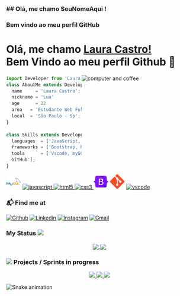 ### ## Olá, me chamo SeuNomeAqui ! 
### Bem vindo ao meu perfil GitHub 
<h1> Olá, me chamo <a href="https://github.com/Lauracastro27">Laura Castro!</a><br/>
Bem Vindo ao meu perfil Github 👋</h1>

<img align="right" width="300" src="https://media.giphy.com/media/paTz7UZbPfTZFRYnnB/giphy.gif" alt="computer and coffee"/>

```js
import Developer from 'Laura Castro';
class AboutMe extends Developer {
  name     = 'Laura Castro';
  nickname = 'Lua'
  age      = 22
  area   = 'Estudante Web Full Stack';
  local  = 'São Paulo - Sp';
}

class Skills extends Developer {
  languages  = ['JavaScript, SQL, HTML5 and CSS3'];
  frameworks = ['Bootstrap, React, Node'];
  tools      = ['Vscode, mySQL, mySQL Workbench, Git and
  GitHub']; 
}
```
<p align="left">
  <img src="https://raw.githubusercontent.com/devicons/devicon/v2.14.0/icons/mysql/mysql-original-wordmark.svg" alt="mySQL" width="40" height="40"/>
  <a href="https://developer.mozilla.org/en-US/docs/Web/JavaScript">
     <img src="https://cdn.jsdelivr.net/gh/devicons/devicon/icons/javascript/javascript-original.svg" alt="javascript" width="40" height="40"/>
  </a>
  <a href="https://developer.mozilla.org/pt-BR/docs/Web/HTML">
     <img src="https://cdn.jsdelivr.net/gh/devicons/devicon/icons/html5/html5-plain.svg" alt="html5" width="40" height="40"/>
  </a>
  <a href="https://developer.mozilla.org/pt-BR/docs/Web/CSS">
     <img src="https://cdn.jsdelivr.net/gh/devicons/devicon/icons/css3/css3-plain.svg" alt="css3" width="40" height="40"/>
  </a>
  <img src="https://raw.githubusercontent.com/devicons/devicon/v2.14.0/icons/bootstrap/bootstrap-original.svg" alt="bootstrap" width="40" height="40"/>
  <img src="https://raw.githubusercontent.com/devicons/devicon/v2.14.0/icons/git/git-original.svg" alt="git" width="40" height="40"/>
  <a href="https://code.visualstudio.com/">
     <img src="https://cdn.jsdelivr.net/gh/devicons/devicon/icons/vscode/vscode-original.svg" alt="vscode" width="40" height="40"/>
  </a>
   
</p>

### 📬 Find me at
[![Github](https://img.shields.io/badge/GitHub-100000?style=for-the-badge&logo=github&logoColor=white)](https://github.com/Lauracastro27)
[![Linkedin](https://img.shields.io/badge/LinkedIn-0077B5?style=for-the-badge&logo=linkedin&logoColor=white)](https://www.linkedin.com/in/laura-castro-89509416b/)
[![Instagram](https://img.shields.io/badge/Instagram-E4405F?style=for-the-badge&logo=instagram&logoColor=white)](https://www.instagram.com/laura._.castro27/)
[![Gmail](https://img.shields.io/badge/Gmail-D14836?style=for-the-badge&logo=gmail&logoColor=white)](laura2702castro@gmail.com)


### My Status <img src="https://media3.giphy.com/media/l46CxDIh6HDiH9ndm/giphy.gif?cid=790b7611aea2f6594b0e363ddc39e1bdf3bbcd3c5a92d9c4&rid=giphy.gif&ct=s" width="50"> 

<p align="center">
  <a href="https://github.com/camimonteiro">
    <img
      align="center"
      height="150em"
      src="https://github-readme-stats.vercel.app/api?username=Lauracastro27&show_icons=true&include_all_commits=true&count_private=true&theme=tokyonight"
    />
  </a>
  <a href="https://github.com/camimonteiro">
    <img
      align="center"
      height="150em"
      src="https://github-readme-stats.vercel.app/api/top-langs/?username=Lauracastro27&show_icons=true&include_all_commits=true&count_private=true&layout=compact&theme=tokyonight"/>
  </a>
</p>

### <img src="https://media.giphy.com/media/UVG0BN8TOMKkPOJS6e/giphy.gif" width="40"> Projects / Sprints in progress 
  
<p align="center">
  <a href="https://github.com/Lauracastro27/Projeto_Modulo_1">
    <img src="https://github-readme-stats.vercel.app/api/pin/?username=Lauracastro27&repo=Projeto_Modulo_1&theme=tokyonight"></img>
  </a>
  <a href="https://github.com/Lauracastro27/Projeto_Apod">
    <img src="https://github-readme-stats.vercel.app/api/pin/?username=Lauracastro27&repo=Projeto_Apod&theme=tokyonight"></img>
  </a>
  <a href="https://github.com/Lauracastro27/Projeto-Final_M5">
    <img src="https://github-readme-stats.vercel.app/api/pin/?username=Lauracastro27&repo=Projeto-Final_M5&theme=tokyonight"></img>
  </a>
</p>

![Snake animation](https://github.com/camimonteiro/camimonteiro/blob/output/github-contribution-grid-snake.svg)
